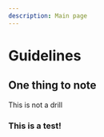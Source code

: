 ```yaml
---
description: Main page
---
```


# Guidelines

## One thing to note

This is not a drill

### This is a test!




